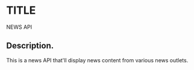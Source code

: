 # TITLE 

 NEWS API
 
## Description.
This is a news API that'll display news content from various news outlets. 

